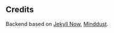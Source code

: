 ## Credits

Backend based on [Jekyll Now](https://github.com/barryclark/jekyll-now), [Minddust](http://www.minddust.com/post/tags-and-categories-on-github-pages/).
